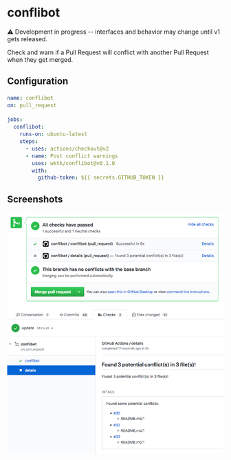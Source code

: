 # conflibot

:warning: Development in progress -- interfaces and behavior may change until v1 gets released.

Check and warn if a Pull Request will conflict with another Pull Request when they get merged.

## Configuration

```yaml
name: conflibot
on: pull_request

jobs:
  conflibot:
    runs-on: ubuntu-latest
    steps:
      - uses: actions/checkout@v2
      - name: Post conflict warnings
        uses: wktk/conflibot@v0.1.0
        with:
          github-token: ${{ secrets.GITHUB_TOKEN }}
```

## Screenshots

![](./misc/checks.png)
![](./misc/details.png)

